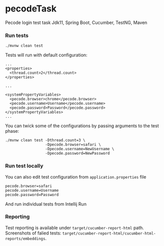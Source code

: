 # pecodeTask
Pecode login test task
Jdk11, Spring Boot, Cucumber, TestNG, Maven

### Run tests
```
./mvnw clean test
```
Tests will run with default configuration:
```
...
<properties>
  <thread.count>2</thread.count>
</properties>

...

<systemPropertyVariables>
  <pecode.browser>chrome</pecode.browser>
  <pecode.username>Username</pecode.username>
  <pecode.password>Password</pecode.password>
</systemPropertyVariables>
...
```

You can twick some of the configurations by passing arguments to the test phase:
```
./mvnw clean test -Dthread.count=3 \
                  -Dpecode.browser=safari \
                  -Dpecode.username=NewUsername \
                  -Dpecode.password=NewPassword
```
### Run test locally
You can also edit test configuration from `application.properties` file
```
pecode.browser=safari
pecode.username=Username
pecode.password=Password
```
And run individual tests from Intellij Run
### Reporting
Test reporting is available under `target/cucumber-report-html` path.
Screenshots of falied tests: `target/cucumber-report-html/cucumber-html-reports/embeddings`.
